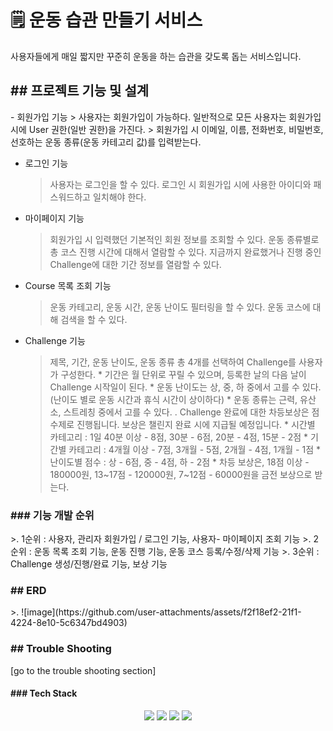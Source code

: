 <h1>🗒  운동 습관 만들기 서비스</h1>
  사용자들에게 매일 짧지만 꾸준히 운동을 하는 습관을 갖도록 돕는 서비스입니다.


<h2>## 프로젝트 기능 및 설계</h2>
- 회원가입 기능
  > 사용자는 회원가입이 가능하다. 일반적으로 모든 사용자는 회원가입 시에 User 권한(일반 권한)을 가진다.
  > 회원가입 시 이메일, 이름, 전화번호, 비밀번호, 선호하는 운동 종류(운동 카테고리 값)를 입력받는다.

- 로그인 기능
  > 사용자는 로그인을 할 수 있다. 로그인 시 회원가입 시에 사용한 아이디와 패스워드하고 일치해야 한다.

- 마이페이지 기능
  > 회원가입 시 입력했던 기본적인 회원 정보를 조회할 수 있다.
  > 운동 종류별로 총 코스 진행 시간에 대해서 열람할 수 있다.
  > 지금까지 완료했거나 진행 중인 Challenge에 대한 기간 정보를 열람할 수 있다.
 

- Course 목록 조회 기능
  > 운동 카테고리, 운동 시간, 운동 난이도 필터링을 할 수 있다.
  > 운동 코스에 대해 검색을 할 수 있다.

  
- Challenge 기능
  > 제목, 기간, 운동 난이도, 운동 종류 총 4개를 선택하여 Challenge를 사용자가 구성한다.
      * 기간은 월 단위로 꾸릴 수 있으며, 등록한 날의 다음 날이 Challenge 시작일이 된다.
      * 운동 난이도는 상, 중, 하 중에서 고를 수 있다.(난이도 별로 운동 시간과 휴식 시간이 상이하다)
      * 운동 종류는 근력, 유산소, 스트레칭 중에서 고를 수 있다.
  >. Challenge 완료에 대한 차등보상은 점수제로 진행됩니다. 보상은 챌린지 완료 시에 지급될 예정입니다.
      * 시간별 카테고리 : 1일 40분 이상 - 8점, 30분 - 6점, 20분 - 4점, 15분 - 2점
      * 기간별 카테고리 : 4개월 이상 - 7점, 3개월 - 5점, 2개월 - 4점, 1개월 - 1점
      * 난이도별 점수 : 상 - 6점, 중 - 4점, 하 - 2점
      * 차등 보상은, 18점 이상 - 180000원, 13~17점 - 120000원, 7~12점 - 60000원을 금전 보상으로 받는다.


<h3>### 기능 개발 순위 </h3>
  >. 1순위 : 사용자, 관리자 회원가입 / 로그인 기능, 사용자- 마이페이지 조회 기능
  >. 2순위 : 운동 목록 조회 기능, 운동 진행 기능, 운동 코스 등록/수정/삭제 기능
  >. 3순위 : Challenge 생성/진행/완료 기능, 보상 기능

<h3>## ERD </h3>
  >. ![image](https://github.com/user-attachments/assets/f2f18ef2-21f1-4224-8e10-5c6347bd4903)


<h3>## Trouble Shooting</h3>
[go to the trouble shooting section]

<h4>### Tech Stack</h4>
  <div align=center>
    <img src="https://img.shields.io/badge/java-007396?style=for-the-badge&logo=java&logoColor=white"> 
    <img src="https://img.shields.io/badge/spring-6DB33F?style=for-the-badge&logo=spring&logoColor=white"> 
    <img src="https://img.shields.io/badge/mysql-4479A1?style=for-the-badge&logo=mysql&logoColor=white"> 
    <img src="https://img.shields.io/badge/git-F05032?style=for-the-badge&logo=git&logoColor=white">
  </div>

